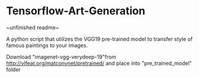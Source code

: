 # Tensorflow-Art-Generation
~unfinished readme~

A python script that utilizes the VGG19 pre-trained model to transfer style of famous paintings to your images.

Download "imagenet-vgg-verydeep-19"from http://vlfeat.org/matconvnet/pretrained/ and place into "pre_trained_model" folder
